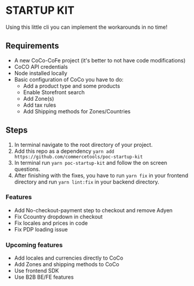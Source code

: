 # STARTUP KIT
Using this little cli you can implement the workarounds in no time!

## Requirements
- A new CoCo-CoFe project (it's better to not have code modifications)
- CoCO API credentials
- Node installed locally
- Basic configuration of CoCo you have to do:
    - Add a product type and some products
    - Enable Storefront search
    - Add Zone(s)
    - Add tax rules
    - Add Shipping methods for Zones/Countries


## Steps

1. In terminal navigate to the root directory of your project.
1. Add this repo as a dependency `yarn add https://github.com/commercetools/poc-startup-kit`
1. In terminal run `yarn poc-startup-kit` and follow the on screen questions.
1. After finishing with the fixes, you have to run `yarn fix` in your frontend directory and run `yarn lint:fix` in your backend directory.

### Features
- Add No-checkout-payment step to checkout and remove Adyen
- Fix Ccountry dropdown in checkout
- Fix locales and prices in code
- Fix PDP loading issue

### Upcoming features
- Add locales and currencies directly to CoCo
- Add Zones and shipping methods to CoCo
- Use frontend SDK
- Use B2B BE/FE features 
